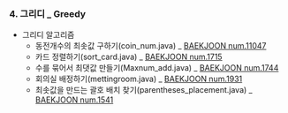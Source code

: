 ### 4. 그리디 _ Greedy
+ 그리디 알고리즘
    + 동전개수의 최솟값 구하기(coin_num.java) _ [BAEKJOON num.11047](https://www.acmicpc.net/problem/11047)
    + 카드 정렬하기(sort_card.java) _ [BAEKJOON num.1715](https://www.acmicpc.net/problem/1715)
    + 수를 묶어서 최댓값 만들기(Maxnum_add.java) _ [BAEKJOON num.1744](https://www.acmicpc.net/problem/1744)
    + 회의실 배정하기(mettingroom.java) _ [BAEKJOON num.1931](https://www.acmicpc.net/problem/1931)
    + 최솟값을 만드는 괄호 배치 찾기(parentheses_placement.java) _ [BAEKJOON num.1541](https://www.acmicpc.net/problem/1541)
